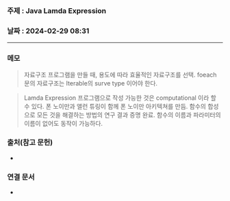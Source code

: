 ### 주제 : Java Lamda Expression

### 날짜 : 2024-02-29 08:31
----
### 메모
> 자료구조
> 프로그램을 만들 때, 용도에 따라 효율적인 자료구조를 선택.
> foeach 문의 자료구조는 Iterable의 surve type 이어야 한다.

> Lamda Expression
> 프로그램으로 작성 가능한 것은 computational 이라 할 수 있다.
> 폰 노이만과 앨런 튜링이 함께 폰 노이만 아키텍쳐를 만듬.
> 함수의 합성으로 모든 것을 해결하는 방법의 연구 결과 증명 완료.
> 함수의 이름과 파라미터의 이름이 없어도 동작이 가능하다.
> 

### 출처(참고 문헌)
-

### 연결 문서
-
